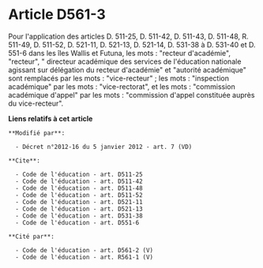 # Article D561-3

Pour l'application des articles D. 511-25, 
D. 511-42, D. 511-43, D. 511-48, R. 511-49, D. 511-52, D. 521-11, D. 521-13, D. 521-14, 
D. 531-38 à D. 531-40 et D. 551-6 dans les îles Wallis et Futuna, les mots : "recteur d'académie", "recteur", "
directeur académique des services de l'éducation nationale agissant sur délégation du recteur d'académie" et "autorité
académique" sont remplacés par les mots : "vice-recteur" ; les mots : "inspection académique" par les mots : "vice-rectorat",
et les mots : "commission académique d'appel" par les mots : "commission d'appel constituée auprès du vice-recteur".

**Liens relatifs à cet article**

	**Modifié par**:

	  - Décret n°2012-16 du 5 janvier 2012 - art. 7 (VD)

	**Cite**:

	  - Code de l'éducation - art. D511-25
	  - Code de l'éducation - art. D511-42
	  - Code de l'éducation - art. D511-48
	  - Code de l'éducation - art. D511-52
	  - Code de l'éducation - art. D521-11
	  - Code de l'éducation - art. D521-13
	  - Code de l'éducation - art. D531-38
	  - Code de l'éducation - art. D551-6

	**Cité par**:

	  - Code de l'éducation - art. D561-2 (V)
	  - Code de l'éducation - art. R561-1 (V)
